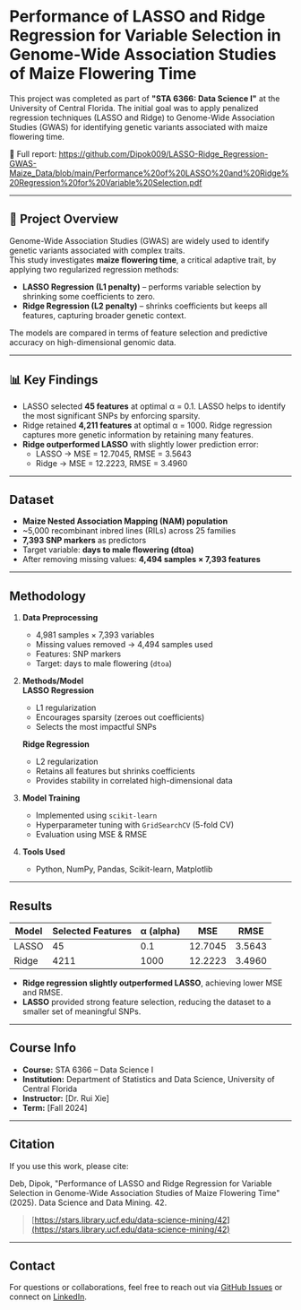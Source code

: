 # Performance of LASSO and Ridge Regression for Variable Selection in Genome-Wide Association Studies of Maize Flowering Time

This project was completed as part of **"STA 6366: Data Science I"** at the University of Central Florida. The initial goal was to apply penalized regression techniques (LASSO and Ridge) to Genome-Wide Association Studies (GWAS) for identifying genetic variants associated with maize flowering time.

📄 Full report: https://github.com/Dipok009/LASSO-Ridge_Regression-GWAS-Maize_Data/blob/main/Performance%20of%20LASSO%20and%20Ridge%20Regression%20for%20Variable%20Selection.pdf

---

## 📖 Project Overview
Genome-Wide Association Studies (GWAS) are widely used to identify genetic variants associated with complex traits.  
This study investigates **maize flowering time**, a critical adaptive trait, by applying two regularized regression methods:  

- **LASSO Regression (L1 penalty)** – performs variable selection by shrinking some coefficients to zero.  
- **Ridge Regression (L2 penalty)** – shrinks coefficients but keeps all features, capturing broader genetic context.  

The models are compared in terms of feature selection and predictive accuracy on high-dimensional genomic data.  

---

## 📊 Key Findings
- LASSO selected **45 features** at optimal α = 0.1. LASSO helps to identify the most significant SNPs by enforcing sparsity.   
- Ridge retained **4,211 features** at optimal α = 1000. Ridge regression captures more genetic information by retaining many features.    
- **Ridge outperformed LASSO** with slightly lower prediction error:
  - LASSO → MSE = 12.7045, RMSE = 3.5643  
  - Ridge → MSE = 12.2223, RMSE = 3.4960

---

## Dataset  
- **Maize Nested Association Mapping (NAM) population**  
- ~5,000 recombinant inbred lines (RILs) across 25 families  
- **7,393 SNP markers** as predictors  
- Target variable: **days to male flowering (dtoa)**  
- After removing missing values: **4,494 samples × 7,393 features**  

---

## Methodology
1. **Data Preprocessing**  
   - 4,981 samples × 7,393 variables  
   - Missing values removed → 4,494 samples used  
   - Features: SNP markers  
   - Target: days to male flowering (`dtoa`)

2. **Methods/Model**  
   **LASSO Regression**  
      - L1 regularization  
      - Encourages sparsity (zeroes out coefficients)  
      - Selects the most impactful SNPs  

   **Ridge Regression**  
      - L2 regularization  
      - Retains all features but shrinks coefficients  
      - Provides stability in correlated high-dimensional data  

3. **Model Training**  
   - Implemented using `scikit-learn`  
   - Hyperparameter tuning with `GridSearchCV` (5-fold CV)  
   - Evaluation using MSE & RMSE  

4. **Tools Used**  
   - Python, NumPy, Pandas, Scikit-learn, Matplotlib

---

## Results  

| Model  | Selected Features | α (alpha) | MSE     | RMSE   |  
|--------|------------------|-----------|---------|--------|  
| LASSO  | 45               | 0.1       | 12.7045 | 3.5643 |  
| Ridge  | 4211             | 1000      | 12.2223 | 3.4960 |  

- **Ridge regression slightly outperformed LASSO**, achieving lower MSE and RMSE.  
- **LASSO** provided strong feature selection, reducing the dataset to a smaller set of meaningful SNPs.  

---

## Course Info  
- **Course:** STA 6366 – Data Science I  
- **Institution:** Department of Statistics and Data Science, University of Central Florida  
- **Instructor:** [Dr. Rui Xie]  
- **Term:** [Fall 2024]  

---

## Citation  
If you use this work, please cite:  

Deb, Dipok, "Performance of LASSO and Ridge Regression for Variable Selection in Genome-Wide Association Studies of Maize Flowering Time" (2025). Data Science and Data Mining. 42.
> [https://stars.library.ucf.edu/data-science-mining/42](https://stars.library.ucf.edu/data-science-mining/42)


---

## Contact  
For questions or collaborations, feel free to reach out via [GitHub Issues](https://github.com/Dipok009/LASSO-Ridge_Regression-GWAS-Maize_Data) or connect on [LinkedIn](https://www.linkedin.com/in/dipok-deb/).

